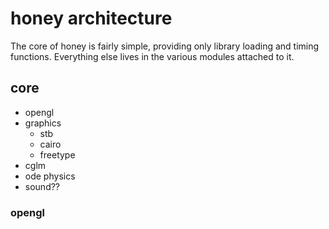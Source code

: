 honey architecture
==================

The core of honey is fairly simple, providing only library loading and timing functions. Everything else lives in the various modules attached to it.

core
----

* opengl
* graphics
  * stb
  * cairo
  * freetype
* cglm
* ode physics
* sound??

### opengl


